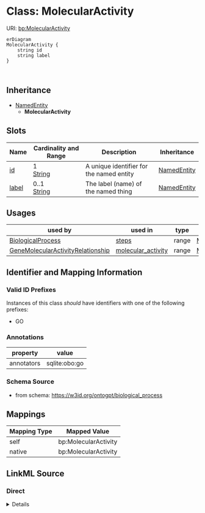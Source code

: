 

# Class: MolecularActivity



URI: [bp:MolecularActivity](http://w3id.org/ontogpt/biological-process-templateMolecularActivity)



```mermaid
erDiagram
MolecularActivity {
    string id  
    string label  
}



```




## Inheritance
* [NamedEntity](NamedEntity.md)
    * **MolecularActivity**



## Slots

| Name | Cardinality and Range | Description | Inheritance |
| ---  | --- | --- | --- |
| [id](id.md) | 1 <br/> [String](String.md) | A unique identifier for the named entity | [NamedEntity](NamedEntity.md) |
| [label](label.md) | 0..1 <br/> [String](String.md) | The label (name) of the named thing | [NamedEntity](NamedEntity.md) |





## Usages

| used by | used in | type | used |
| ---  | --- | --- | --- |
| [BiologicalProcess](BiologicalProcess.md) | [steps](steps.md) | range | [MolecularActivity](MolecularActivity.md) |
| [GeneMolecularActivityRelationship](GeneMolecularActivityRelationship.md) | [molecular_activity](molecular_activity.md) | range | [MolecularActivity](MolecularActivity.md) |






## Identifier and Mapping Information


### Valid ID Prefixes

Instances of this class *should* have identifiers with one of the following prefixes:

* GO






### Annotations

| property | value |
| --- | --- |
| annotators | sqlite:obo:go |



### Schema Source


* from schema: https://w3id.org/ontogpt/biological_process





## Mappings

| Mapping Type | Mapped Value |
| ---  | ---  |
| self | bp:MolecularActivity |
| native | bp:MolecularActivity |





## LinkML Source

<!-- TODO: investigate https://stackoverflow.com/questions/37606292/how-to-create-tabbed-code-blocks-in-mkdocs-or-sphinx -->

### Direct

<details>
```yaml
name: MolecularActivity
id_prefixes:
- GO
annotations:
  annotators:
    tag: annotators
    value: sqlite:obo:go
from_schema: https://w3id.org/ontogpt/biological_process
is_a: NamedEntity

```
</details>

### Induced

<details>
```yaml
name: MolecularActivity
id_prefixes:
- GO
annotations:
  annotators:
    tag: annotators
    value: sqlite:obo:go
from_schema: https://w3id.org/ontogpt/biological_process
is_a: NamedEntity
attributes:
  id:
    name: id
    annotations:
      prompt.skip:
        tag: prompt.skip
        value: 'true'
    description: A unique identifier for the named entity
    comments:
    - this is populated during the grounding and normalization step
    from_schema: https://w3id.org/ontogpt/biological_process
    rank: 1000
    identifier: true
    alias: id
    owner: MolecularActivity
    domain_of:
    - NamedEntity
    - Publication
    range: string
    required: true
  label:
    name: label
    annotations:
      owl:
        tag: owl
        value: AnnotationProperty, AnnotationAssertion
    description: The label (name) of the named thing
    from_schema: https://w3id.org/ontogpt/biological_process
    aliases:
    - name
    slot_uri: rdfs:label
    alias: label
    owner: MolecularActivity
    domain_of:
    - BiologicalProcess
    - NamedEntity
    range: string

```
</details>